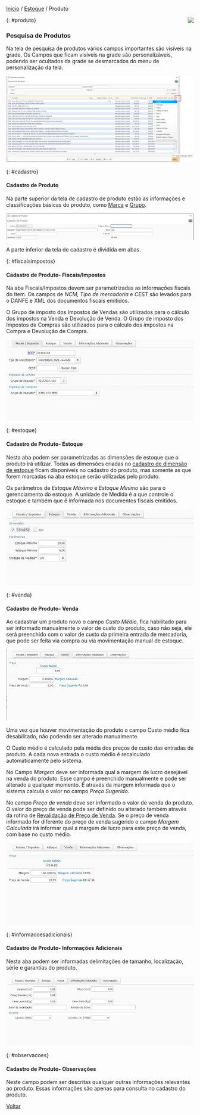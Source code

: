 [Início](index.md) / [Estoque](estoque.md) / Produto

<a href="http://docs.continentenuvem.com.br/dicas.html#dicas"><img align="right" src="http://docs.continentenuvem.com.br/images/dicas.jpg"></a>





{: #produto}

### Pesquisa de Produtos

Na tela de pesquisa de produtos vários campos importantes são visíveis na grade. Os Campos que ficam visíveis na grade são personalizáveis, podendo ser ocultados da grade se desmarcados do menu de personalização da tela.

![](images/estoque_produto_pesquisa.jpg)

{: #cadastro}

#### Cadastro de Produto

Na parte superior da tela de cadastro de produto estão as informações e classificações básicas do produto, como [Marca](estoque_marca.md#marca) e [Grupo](estoque_grupo_subgrupo.md#grupoproduto).

![](images/estoque_produto_cadastro_fiscal2.jpg)



A parte inferior da tela de cadastro é dividida em abas.

{: #fiscaisimpostos}

#### Cadastro de Produto- Fiscais/Impostos

Na aba Fiscais/Impostos devem ser parametrizadas as informações fiscais do Item. Os campos de *NCM, Tipo de mercadoria* e *CEST* são levados para o DANFE e XML dos documentos fiscais emitidos.

O Grupo de imposto dos Impostos de Vendas são utilizados para o cálculo dos impostos na Venda e Devolução de Venda. O Grupo de imposto dos Impostos de Compras são utilizados para o cálculo dos impostos na Compra e Devolução de Compra.



![](images/estoque_produto_cadastro_fiscal.jpg)



{: #estoque}

#### Cadastro de Produto- Estoque

Nesta aba podem ser parametrizadas as dimensões de estoque que o produto irá utilizar. Todas as dimensões criadas no [cadastro de dimensão de estoque](sistema_ajustes_dimensao_estoque.md#dimensaoestoque) ficam disponíveis no cadastro do produto, mas somente as que forem marcadas na aba estoque serão utilizadas pelo produto.

Os parâmetros de *Estoque Máximo* e *Estoque Mínimo* são para o gerenciamento do estoque.  A unidade de Medida é a que controle o estoque e também que é informada nos documentos fiscais emitidos.

![](images/estoque_produto_cadastro_estoque.jpg)



{: #venda}

#### Cadastro de Produto- Venda

Ao cadastrar um produto novo o campo *Custo Médio*, fica habilitado para ser informado manualmente o valor de custo do produto, caso não seja, ele será preenchido com o valor de custo da primeira entrada de mercadoria, que pode ser feita via compra ou via movimentação manual de estoque.

![](images/estoque_produto_cadastro_venda_nova.jpg)

Uma vez que houver movimentação do produto o campo Custo médio fica desabilitado, não podendo ser alterado manualmente.

O Custo médio é calculado pela média dos preços de custo das entradas de produto. A cada nova entrada o custo médio é recalculado automaticamente pelo sistema.

No Campo *Margem* deve ser informada qual a margem de lucro desejável na venda do produto. Esse campo é preenchido manualmente e pode ser alterado a qualquer momento. É através da margem informada que o sistema calcula o valor no campo *Preço Sugerido.*

No campo *Preço de venda*  deve ser informado o valor de venda do produto. O valor do preço de venda pode ser definido ou alterado também através da rotina de [Revalidação de Preço de Venda](estoque_revelidacao_preco_venda.md#revalidacaoprecovenda). Se o preço de venda informado for diferente do preço de venda sugerido o campo *Margem Calculada* irá informar qual a margem de lucro para este preço de venda, com base no custo médio.

![](images/estoque_produto_cadastro_venda.jpg)

{: #informacoesadicionais}

#### Cadastro de Produto- Informações Adicionais

Nesta aba podem ser informadas delimitações de tamanho, localização, série e garantias do produto.

![](images/estoque_produto_cadastro_informacoesadicionais.jpg)

{: #observacoes}

#### Cadastro de Produto- Observações

Neste campo podem ser descritas qualquer outras informações relevantes ao produto. Essas informações são apenas para consulta no cadastro do produto.



[Voltar](estoque.md#estoque)

